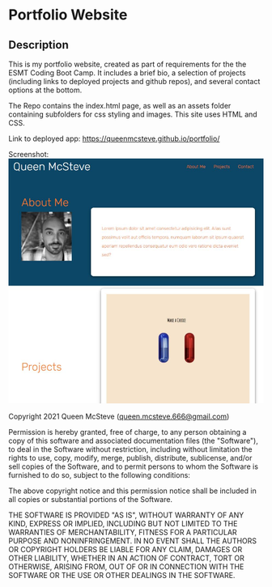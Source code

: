 # Portfolio Website

## Description

This is my portfolio website, created as part of requirements for the the ESMT Coding Boot Camp. It includes a brief bio, a selection of projects (including links to deployed projects and github repos), and several contact options at the bottom.

The Repo contains the index.html page, as well as an assets folder containing subfolders for css styling and images. This site uses HTML and CSS.

Link to deployed app:
https://queenmcsteve.github.io/portfolio/

Screenshot:
![screenshot](./assets/images/QueenMcSteve_Portfolio_screenshot.JPG)

Copyright 2021 Queen McSteve (queen.mcsteve.666@gmail.com)

Permission is hereby granted, free of charge, to any person obtaining a copy of this software and associated documentation files (the "Software"), to deal in the Software without restriction, including without limitation the rights to use, copy, modify, merge, publish, distribute, sublicense, and/or sell copies of the Software, and to permit persons to whom the Software is furnished to do so, subject to the following conditions:

The above copyright notice and this permission notice shall be included in all copies or substantial portions of the Software.

THE SOFTWARE IS PROVIDED "AS IS", WITHOUT WARRANTY OF ANY KIND, EXPRESS OR IMPLIED, INCLUDING BUT NOT LIMITED TO THE WARRANTIES OF MERCHANTABILITY, FITNESS FOR A PARTICULAR PURPOSE AND NONINFRINGEMENT. IN NO EVENT SHALL THE AUTHORS OR COPYRIGHT HOLDERS BE LIABLE FOR ANY CLAIM, DAMAGES OR OTHER LIABILITY, WHETHER IN AN ACTION OF CONTRACT, TORT OR OTHERWISE, ARISING FROM, OUT OF OR IN CONNECTION WITH THE SOFTWARE OR THE USE OR OTHER DEALINGS IN THE SOFTWARE.
